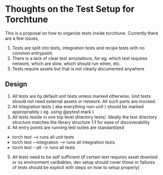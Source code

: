 # Thoughts on the Test Setup for Torchtune

This is a proposal on how to organize tests inside torchtune. Currently there are a few issues, 
1. Tests are split into tests, integration tests and recipe tests with no common entrypoint. 
2. There is a lack of clear test annotations, for eg. which test requires network, which are slow, which should run when, etc.
3. Tests require assets but that is not clearly documented anywhere 

## Design 
1. All tests are by default unit tests unless marked otherwise. Unit tests should not need external assets or network. All such parts are mocked.
3. All integration tests ( aka everything non-unit ) should be marked appropriately ( eg. using @pytest.mark )
4. All tests reside in one top level directory tests/. Ideally the test directory structure matches the library structure 1:1 for ease of discoverability
5. All entry points are running test suites are standardized
  - torch test --> runs all unit tests
  - torch test --integration --> runs all integration tests 
  - torch test --all --> runs all tests  
5. All tests need to be self sufficient
(if certain test requires asset downlod or os environment varibables,
dev setup should cover those or failures of tests should be explicit with steps on how to setup properly)
